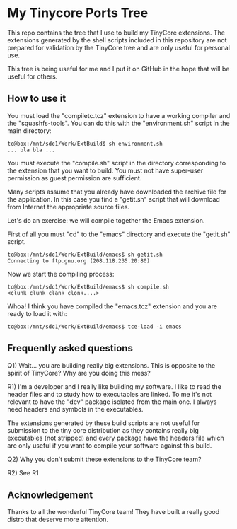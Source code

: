 My Tinycore Ports Tree
======================

This repo contains the tree that I use to build my TinyCore
extensions. The extensions generated by the shell scripts included in
this repository are not prepared for validation by the TinyCore tree
and are only useful for personal use.

This tree is being useful for me and I put it on GitHub in the hope
that will be useful for others.


How to use it 
-------------

You must load the "compiletc.tcz" extension to have a working compiler
and the "squashfs-tools". You can do this with the "environment.sh"
script in the main directory:

    tc@box:/mnt/sdc1/Work/ExtBuild$ sh environment.sh
    ... bla bla ...

You must execute the "compile.sh" script in the directory
corresponding to the extension that you want to build. You must not
have super-user permission as guest permission are sufficient.

Many scripts assume that you already have downloaded the archive file
for the application. In this case you find a "getit.sh" script that
will download from Internet the appropriate source files.

Let's do an exercise: we will compile together the Emacs extension.

First of all you must "cd" to the "emacs" directory and execute the
"getit.sh" script.

    tc@box:/mnt/sdc1/Work/ExtBuild/emacs$ sh getit.sh
    Connecting to ftp.gnu.org (208.118.235.20:80)

Now we start the compiling process:

    tc@box:/mnt/sdc1/Work/ExtBuild/emacs$ sh compile.sh
    <clunk clunk clank clonk....>

Whoa! I think you have compiled the "emacs.tcz" extension and you are
ready to load it with:

    tc@box:/mnt/sdc1/Work/ExtBuild/emacs$ tce-load -i emacs


Frequently asked questions
--------------------------

Q1) Wait... you are building really big extensions. This is opposite to
the spirit of TinyCore? Why are you doing this mess?

R1) I'm a developer and I really like building my software. I like to
read the header files and to study how to executables are linked. To
me it's not relevant to have the "dev" package isolated from the main
one. I always need headers and symbols in the executables.

The extensions generated by these build scripts are not useful for
submission to the tiny core distribution as they contains really big
executables (not stripped) and every package have the headers file
which are only useful if you want to compile your software against
this build.

Q2) Why you don't submit these extensions to the TinyCore team?

R2) See R1


Acknowledgement
---------------

Thanks to all the wonderful TinyCore team! They have built a really
good distro that deserve more attention.